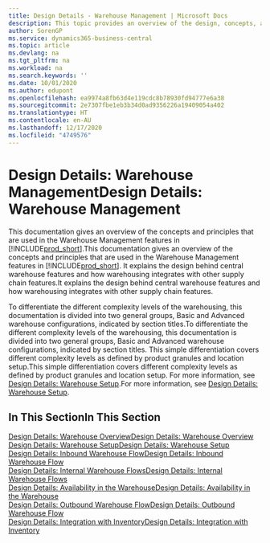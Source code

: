 ```yaml
---
title: Design Details - Warehouse Management | Microsoft Docs
description: This topic provides an overview of the design, concepts, and principles behind the Warehouse Management features in Business Central.
author: SorenGP
ms.service: dynamics365-business-central
ms.topic: article
ms.devlang: na
ms.tgt_pltfrm: na
ms.workload: na
ms.search.keywords: ''
ms.date: 10/01/2020
ms.author: edupont
ms.openlocfilehash: ea9974a8fb63d4e119cdc8b78930fd94777e6a38
ms.sourcegitcommit: 2e7307fbe1eb3b34d0ad9356226a19409054a402
ms.translationtype: HT
ms.contentlocale: en-AU
ms.lasthandoff: 12/17/2020
ms.locfileid: "4749576"
---
```

# <a name="design-details-warehouse-management"></a><span data-ttu-id="3958a-103">Design Details: Warehouse Management</span><span class="sxs-lookup"><span data-stu-id="3958a-103">Design Details: Warehouse Management</span></span>
<span data-ttu-id="3958a-104">This documentation gives an overview of the concepts and principles that are used in the Warehouse Management features in [!INCLUDE[prod_short](includes/prod_short.md)].</span><span class="sxs-lookup"><span data-stu-id="3958a-104">This documentation gives an overview of the concepts and principles that are used in the Warehouse Management features in [!INCLUDE[prod_short](includes/prod_short.md)].</span></span> <span data-ttu-id="3958a-105">It explains the design behind central warehouse features and how warehousing integrates with other supply chain features.</span><span class="sxs-lookup"><span data-stu-id="3958a-105">It explains the design behind central warehouse features and how warehousing integrates with other supply chain features.</span></span>  

<span data-ttu-id="3958a-106">To differentiate the different complexity levels of the warehousing, this documentation is divided into two general groups, Basic and Advanced warehouse configurations, indicated by section titles.</span><span class="sxs-lookup"><span data-stu-id="3958a-106">To differentiate the different complexity levels of the warehousing, this documentation is divided into two general groups, Basic and Advanced warehouse configurations, indicated by section titles.</span></span> <span data-ttu-id="3958a-107">This simple differentiation covers different complexity levels as defined by product granules and location setup.</span><span class="sxs-lookup"><span data-stu-id="3958a-107">This simple differentiation covers different complexity levels as defined by product granules and location setup.</span></span> <span data-ttu-id="3958a-108">For more information, see [Design Details: Warehouse Setup](design-details-warehouse-setup.md).</span><span class="sxs-lookup"><span data-stu-id="3958a-108">For more information, see [Design Details: Warehouse Setup](design-details-warehouse-setup.md).</span></span>  

## <a name="in-this-section"></a><span data-ttu-id="3958a-109">In This Section</span><span class="sxs-lookup"><span data-stu-id="3958a-109">In This Section</span></span>  
[<span data-ttu-id="3958a-110">Design Details: Warehouse Overview</span><span class="sxs-lookup"><span data-stu-id="3958a-110">Design Details: Warehouse Overview</span></span>](design-details-warehouse-overview.md)  
[<span data-ttu-id="3958a-111">Design Details: Warehouse Setup</span><span class="sxs-lookup"><span data-stu-id="3958a-111">Design Details: Warehouse Setup</span></span>](design-details-warehouse-setup.md)  
[<span data-ttu-id="3958a-112">Design Details: Inbound Warehouse Flow</span><span class="sxs-lookup"><span data-stu-id="3958a-112">Design Details: Inbound Warehouse Flow</span></span>](design-details-inbound-warehouse-flow.md)  
[<span data-ttu-id="3958a-113">Design Details: Internal Warehouse Flows</span><span class="sxs-lookup"><span data-stu-id="3958a-113">Design Details: Internal Warehouse Flows</span></span>](design-details-internal-warehouse-flows.md)  
[<span data-ttu-id="3958a-114">Design Details: Availability in the Warehouse</span><span class="sxs-lookup"><span data-stu-id="3958a-114">Design Details: Availability in the Warehouse</span></span>](design-details-availability-in-the-warehouse.md)  
[<span data-ttu-id="3958a-115">Design Details: Outbound Warehouse Flow</span><span class="sxs-lookup"><span data-stu-id="3958a-115">Design Details: Outbound Warehouse Flow</span></span>](design-details-outbound-warehouse-flow.md)  
[<span data-ttu-id="3958a-116">Design Details: Integration with Inventory</span><span class="sxs-lookup"><span data-stu-id="3958a-116">Design Details: Integration with Inventory</span></span>](design-details-integration-with-inventory.md)
